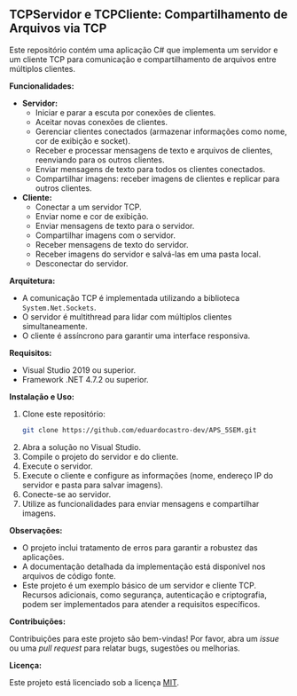## TCPServidor e TCPCliente: Compartilhamento de Arquivos via TCP

Este repositório contém uma aplicação C# que implementa um servidor e um cliente TCP para comunicação e compartilhamento de arquivos entre múltiplos clientes. 

**Funcionalidades:**

* **Servidor:**
    * Iniciar e parar a escuta por conexões de clientes.
    * Aceitar novas conexões de clientes.
    * Gerenciar clientes conectados (armazenar informações como nome, cor de exibição e socket).
    * Receber e processar mensagens de texto e arquivos de clientes, reenviando para os outros clientes.
    * Enviar mensagens de texto para todos os clientes conectados.
    * Compartilhar imagens: receber imagens de clientes e replicar para outros clientes.
* **Cliente:**
    * Conectar a um servidor TCP.
    * Enviar nome e cor de exibição.
    * Enviar mensagens de texto para o servidor.
    * Compartilhar imagens com o servidor.
    * Receber mensagens de texto do servidor.
    * Receber imagens do servidor e salvá-las em uma pasta local.
    * Desconectar do servidor.

**Arquitetura:**

* A comunicação TCP é implementada utilizando a biblioteca `System.Net.Sockets`.
* O servidor é multithread para lidar com múltiplos clientes simultaneamente.
* O cliente é assíncrono para garantir uma interface responsiva.

**Requisitos:**

* Visual Studio 2019 ou superior.
* Framework .NET 4.7.2 ou superior.

**Instalação e Uso:**

1. Clone este repositório: 
   ```bash
   git clone https://github.com/eduardocastro-dev/APS_5SEM.git
   ```
2. Abra a solução no Visual Studio.
3. Compile o projeto do servidor e do cliente.
4. Execute o servidor.
5. Execute o cliente e configure as informações (nome, endereço IP do servidor e pasta para salvar imagens).
6. Conecte-se ao servidor.
7. Utilize as funcionalidades para enviar mensagens e compartilhar imagens.

**Observações:**

* O projeto inclui tratamento de erros para garantir a robustez das aplicações.
* A documentação detalhada da implementação está disponível nos arquivos de código fonte.
* Este projeto é um exemplo básico de um servidor e cliente TCP. Recursos adicionais, como segurança, autenticação e criptografia, podem ser implementados para atender a requisitos específicos.

**Contribuições:**

Contribuições para este projeto são bem-vindas! Por favor, abra um *issue* ou uma *pull request* para relatar bugs, sugestões ou melhorias.

**Licença:**

Este projeto está licenciado sob a licença [MIT](LICENSE).


 

